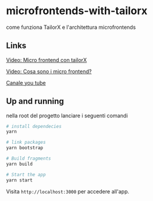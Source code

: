 # microfrontends-with-tailorx
come funziona TailorX e l'architettura microfrontends

## Links
[Video: Micro frontend con tailorX](https://www.youtube.com/watch?v=2fyxRvgmEyo&feature=youtu.be)

[Video: Cosa sono i micro frontend?](https://www.youtube.com/channel/UCTrF-dm6AYJhZox3ramKaXQ?view_as=subscriber)

[Canale you tube](http://dcomedevelopers.it/)

## Up and running
nella root del progetto lanciare i seguenti comandi
```sh
# install dependecies
yarn 

# link packages 
yarn bootstrap

# Build fragments
yarn build

# Start the app
yarn start
```
Visita `http://localhost:3000` per accedere all'app.
